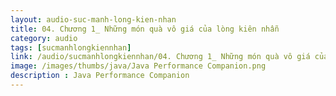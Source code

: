 ```yaml
---
layout: audio-suc-manh-long-kien-nhan
title: 04. Chương 1_ Những món quà vô giá của lòng kiên nhẫn
category: audio
tags: [sucmanhlongkiennhan]
link: /audio/sucmanhlongkiennhan/04. Chương 1_ Những món quà vô giá của lòng kiên nhẫn.mp3 
image: /images/thumbs/java/Java Performance Companion.png
description : Java Performance Companion 
---
```












